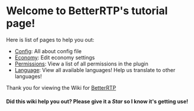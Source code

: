 # Welcome to BetterRTP's tutorial page! #
Here is list of pages to help you out:  
  - [Config](config.md): All about config file
  - [Economy](economy.md): Edit economy settings
  - [Permissions](permissions.yml): View a list of all permissions in the plugin
  - [Language](files/lang): View all available languages! Help us translate to other languages!

Thank you for viewing the Wiki for [BetterRTP](https://www.spigotmc.org/resources/36081)

#### Did this wiki help you out? Please give it a ***Star*** so I know it's getting use! ####
